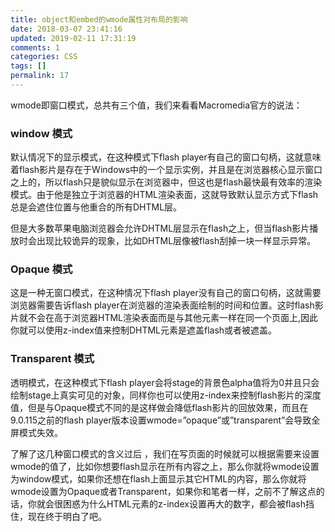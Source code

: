 ```yaml
---
title: object和embed的wmode属性对布局的影响
date: 2018-03-07 23:41:16
updated: 2019-02-11 17:31:19
comments: 1
categories: CSS
tags: []
permalink: 17
---
```


wmode即窗口模式，总共有三个值，我们来看看Macromedia官方的说法：

<!--more-->

### window 模式

默认情况下的显示模式，在这种模式下flash player有自己的窗口句柄，这就意味着flash影片是存在于Windows中的一个显示实例，并且是在浏览器核心显示窗口之上的，所以flash只是貌似显示在浏览器中，但这也是flash最快最有效率的渲染模式。由于他是独立于浏览器的HTML渲染表面，这就导致默认显示方式下flash总是会遮住位置与他重合的所有DHTML层。

但是大多数苹果电脑浏览器会允许DHTML层显示在flash之上，但当flash影片播放时会出现比较诡异的现象，比如DHTML层像被flash刮掉一块一样显示异常。

### Opaque 模式

这是一种无窗口模式，在这种情况下flash player没有自己的窗口句柄，这就需要浏览器需要告诉flash player在浏览器的渲染表面绘制的时间和位置。这时flash影片就不会在高于浏览器HTML渲染表面而是与其他元素一样在同一个页面上,因此你就可以使用z-index值来控制DHTML元素是遮盖flash或者被遮盖。

### Transparent 模式

透明模式，在这种模式下flash player会将stage的背景色alpha值将为0并且只会绘制stage上真实可见的对象，同样你也可以使用z-index来控制flash影片的深度值，但是与Opaque模式不同的是这样做会降低flash影片的回放效果，而且在9.0.115之前的flash player版本设置wmode=”opaque”或”transparent”会导致全屏模式失效。

了解了这几种窗口模式的含义过后 ，我们在写页面的时候就可以根据需要来设置wmode的值了，比如你想要flash显示在所有内容之上，那么你就将wmode设置为window模式，如果你还想在flash上面显示其它HTML的内容，那么你就将wmode设置为Opaque或者Transparent，如果你和笔者一样，之前不了解这点的话，你就会很困惑为什么HTML元素的z-index设置再大的数字，都会被flash挡住，现在终于明白了吧。
